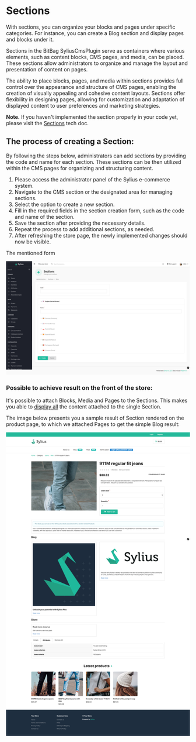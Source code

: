 # Sections

With sections, you can organize your blocks and pages under specific categories.
For instance, you can create a Blog section and display pages and blocks under it.

Sections in the BitBag SyliusCmsPlugin serve as containers where various elements, such as content blocks, CMS pages,
and media, can be placed. These sections allow administrators to organize and manage the layout and presentation of content on pages.

The ability to place blocks, pages, and media within sections provides full control over the appearance and structure of CMS pages,
enabling the creation of visually appealing and cohesive content layouts. Sections offer flexibility in designing pages,
allowing for customization and adaptation of displayed content to user preferences and marketing strategies.

**Note.** If you haven't implemented the section properly in your code yet, please visit the [Sections](sections.md) tech doc.

## The process of creating a Section:

By following the steps below, administrators can add sections by providing the code and name for each section. These sections can be then utilized within the CMS pages for organizing and structuring content.

1. Please access the administrator panel of the Sylius e-commerce system.
2. Navigate to the CMS section or the designated area for managing sections.
3. Select the option to create a new section.
4. Fill in the required fields in the section creation form, such as the code and name of the section.
5. Save the section after providing the necessary details.
6. Repeat the process to add additional sections, as needed.
7. After refreshing the store page, the newly implemented changes should now be visible.

The mentioned form

![Screenshot showing content management config in admin](sections_create_cms.png)

### Possible to achieve result on the front of the store:

It's possible to attach Blocks, Media and Pages to the Sections. This makes you able to [display all](sections.md) the content attached to the single Section.

The image below presents you a sample result of Section rendered on the product page, to which we attached Pages to get the simple Blog result:

![Screenshot showing content management config in admin](section_cms_result.png)


